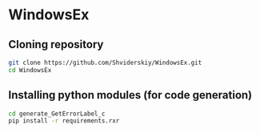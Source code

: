 # WindowsEx

## Cloning repository
```bash
git clone https://github.com/Shviderskiy/WindowsEx.git
cd WindowsEx
```

## Installing python modules (for code generation)
```bash
cd generate_GetErrorLabel_c
pip install -r requirements.rxr
```
